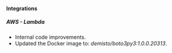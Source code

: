
#### Integrations
##### AWS - Lambda
- Internal code improvements.
- Updated the Docker image to: *demisto/boto3py3:1.0.0.20313*.
